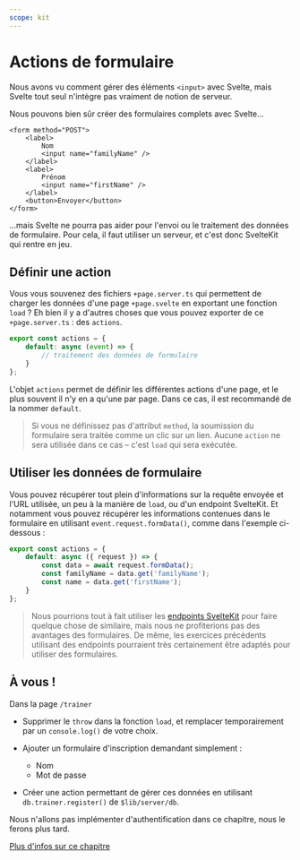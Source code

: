 ```yaml
---
scope: kit
---
```


# Actions de formulaire

Nous avons vu comment gérer des éléments `<input>` avec Svelte, mais Svelte tout seul n'intègre pas
vraiment de notion de serveur.

Nous pouvons bien sûr créer des formulaires complets avec Svelte...

```svelte
<form method="POST">
	<label>
		Nom
		<input name="familyName" />
	</label>
	<label>
		Prénom
		<input name="firstName" />
	</label>
	<button>Envoyer</button>
</form>
```

...mais Svelte ne pourra pas aider pour l'envoi ou le traitement des données de formulaire. Pour
cela, il faut utiliser un serveur, et c'est donc SvelteKit qui rentre en jeu.

## Définir une action

Vous vous souvenez des fichiers `+page.server.ts` qui permettent de charger les données d'une page
`+page.svelte` en exportant une fonction `load` ? Eh bien il y a d'autres choses que vous pouvez
exporter de ce `+page.server.ts` : des `actions`.

```ts
export const actions = {
	default: async (event) => {
		// traitement des données de formulaire
	}
};
```

L'objet `actions` permet de définir les différentes actions d'une page, et le plus souvent il n'y en
a qu'une par page. Dans ce cas, il est recommandé de la nommer `default`.

> Si vous ne définissez pas d'attribut `method`, la soumission du formulaire sera traitée comme un
> clic sur un lien. Aucune `action` ne sera utilisée dans ce cas – c'est `load` qui sera exécutée.

## Utiliser les données de formulaire

Vous pouvez récupérer tout plein d'informations sur la requête envoyée et l'URL utilisée, un peu à
la manière de `load`, ou d'un endpoint SvelteKit. Et notamment vous pouvez récupérer les
informations contenues dans le formulaire en utilisant `event.request.formData()`, comme dans
l'exemple ci-dessous :

```ts
export const actions = {
	default: async ({ request }) => {
		const data = await request.formData();
		const familyName = data.get('familyName');
		const name = data.get('firstName');
	}
};
```

> Nous pourrions tout à fait utiliser les [endpoints
> SvelteKit](../07_advanced_data_loading/01_building_an_api.md) pour faire quelque chose de
> similaire, mais nous ne profiterions pas des avantages des formulaires. De même, les exercices
> précédents utilisant des endpoints pourraient très certainement être adaptés pour utiliser des
> formulaires.

## À vous !

<section class='task'>

Dans la page `/trainer`

- Supprimer le `throw` dans la fonction `load`, et remplacer temporairement par un `console.log()`
  de votre choix.

- Ajouter un formulaire d'inscription demandant simplement :

  - Nom
  - Mot de passe

- Créer une action permettant de gérer ces données en utilisant `db.trainer.register()` de
  `$lib/server/db`.

Nous n'allons pas implémenter d'authentification dans ce chapitre, nous le ferons plus tard.

</section>

[Plus d'infos sur ce chapitre](https://kit.svelte.dev/docs/form-actions)
